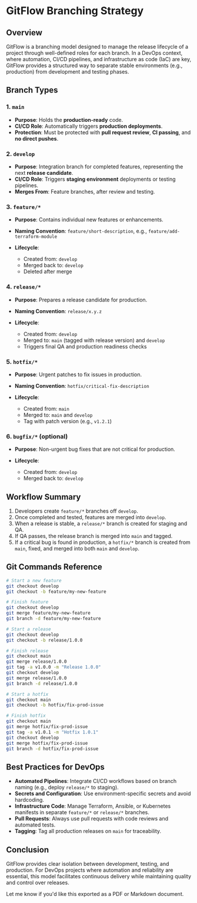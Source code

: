 # GitFlow Branching Strategy

## Overview

GitFlow is a branching model designed to manage the release lifecycle of a project through well-defined roles for each branch. In a DevOps context, where automation, CI/CD pipelines, and infrastructure as code (IaC) are key, GitFlow provides a structured way to separate stable environments (e.g., production) from development and testing phases.

## Branch Types

### 1. `main`

* **Purpose**: Holds the **production-ready** code.
* **CI/CD Role**: Automatically triggers **production deployments**.
* **Protection**: Must be protected with **pull request review**, **CI passing**, and **no direct pushes**.

### 2. `develop`

* **Purpose**: Integration branch for completed features, representing the next **release candidate**.
* **CI/CD Role**: Triggers **staging environment** deployments or testing pipelines.
* **Merges From**: Feature branches, after review and testing.

### 3. `feature/*`

* **Purpose**: Contains individual new features or enhancements.
* **Naming Convention**: `feature/short-description`, e.g., `feature/add-terraform-module`
* **Lifecycle**:

  * Created from: `develop`
  * Merged back to: `develop`
  * Deleted after merge

### 4. `release/*`

* **Purpose**: Prepares a release candidate for production.
* **Naming Convention**: `release/x.y.z`
* **Lifecycle**:

  * Created from: `develop`
  * Merged to: `main` (tagged with release version) and `develop`
  * Triggers final QA and production readiness checks

### 5. `hotfix/*`

* **Purpose**: Urgent patches to fix issues in production.
* **Naming Convention**: `hotfix/critical-fix-description`
* **Lifecycle**:

  * Created from: `main`
  * Merged to: `main` and `develop`
  * Tag with patch version (e.g., `v1.2.1`)

### 6. `bugfix/*` (optional)

* **Purpose**: Non-urgent bug fixes that are not critical for production.
* **Lifecycle**:

  * Created from: `develop`
  * Merged back to: `develop`

## Workflow Summary

1. Developers create `feature/*` branches off `develop`.
2. Once completed and tested, features are merged into `develop`.
3. When a release is stable, a `release/*` branch is created for staging and QA.
4. If QA passes, the release branch is merged into `main` and tagged.
5. If a critical bug is found in production, a `hotfix/*` branch is created from `main`, fixed, and merged into both `main` and `develop`.

## Git Commands Reference

```bash
# Start a new feature
git checkout develop
git checkout -b feature/my-new-feature

# Finish feature
git checkout develop
git merge feature/my-new-feature
git branch -d feature/my-new-feature

# Start a release
git checkout develop
git checkout -b release/1.0.0

# Finish release
git checkout main
git merge release/1.0.0
git tag -a v1.0.0 -m "Release 1.0.0"
git checkout develop
git merge release/1.0.0
git branch -d release/1.0.0

# Start a hotfix
git checkout main
git checkout -b hotfix/fix-prod-issue

# Finish hotfix
git checkout main
git merge hotfix/fix-prod-issue
git tag -a v1.0.1 -m "Hotfix 1.0.1"
git checkout develop
git merge hotfix/fix-prod-issue
git branch -d hotfix/fix-prod-issue
```

## Best Practices for DevOps

* **Automated Pipelines**: Integrate CI/CD workflows based on branch naming (e.g., deploy `release/*` to staging).
* **Secrets and Configuration**: Use environment-specific secrets and avoid hardcoding.
* **Infrastructure Code**: Manage Terraform, Ansible, or Kubernetes manifests in separate `feature/*` or `release/*` branches.
* **Pull Requests**: Always use pull requests with code reviews and automated tests.
* **Tagging**: Tag all production releases on `main` for traceability.

## Conclusion

GitFlow provides clear isolation between development, testing, and production. For DevOps projects where automation and reliability are essential, this model facilitates continuous delivery while maintaining quality and control over releases.

Let me know if you'd like this exported as a PDF or Markdown document.

